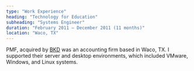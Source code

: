 ```yaml
---
type: "Work Experience"
heading: "Technology for Education"
subheading: "Systems Engineer"
duration: "February 2011 – December 2011 (11 months)"
location: "Waco, TX"
---
```


PMF, acquired by <a href="http://www.bkd.com/stay-connected/offices/tx/waco/pmf.htm" target="_blank">BKD</a> 
was an accounting firm based in Waco, TX. I supported their server and desktop environments, which included VMware, Windows, and Linux systems.
